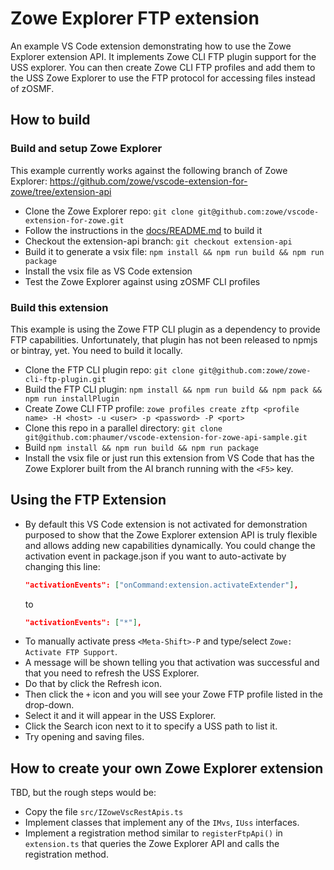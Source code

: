 # Zowe Explorer FTP extension

An example VS Code extension demonstrating how to use the Zowe Explorer extension API. It implements Zowe CLI FTP plugin support for the USS explorer. You can then create Zowe CLI FTP profiles and add them to the USS Zowe Explorer to use the FTP protocol for accessing files instead of zOSMF.

## How to build

### Build and setup Zowe Explorer

This example currently works against the following branch of Zowe Explorer: <https://github.com/zowe/vscode-extension-for-zowe/tree/extension-api>

- Clone the Zowe Explorer repo: `git clone git@github.com:zowe/vscode-extension-for-zowe.git`
- Follow the instructions in the [docs/README.md](https://github.com/zowe/vscode-extension-for-zowe/blob/master/docs/README.md) to build it
- Checkout the extension-api branch: `git checkout extension-api`
- Build it to generate a vsix file: `npm install && npm run build && npm run package`
- Install the vsix file as VS Code extension
- Test the Zowe Explorer against using zOSMF CLI profiles

### Build this extension

This example is using the Zowe FTP CLI plugin as a dependency to provide FTP capabilities. Unfortunately, that plugin has not been released to npmjs or bintray, yet. You need to build it locally.

- Clone the FTP CLI plugin repo: `git clone git@github.com:zowe/zowe-cli-ftp-plugin.git`
- Build the FTP CLI plugin: `npm install && npm run build && npm pack && npm run installPlugin`
- Create Zowe CLI FTP profile: `zowe profiles create zftp <profile name> -H <host> -u <user> -p <password> -P <port>`
- Clone this repo in a parallel directory: `git clone git@github.com:phaumer/vscode-extension-for-zowe-api-sample.git`
- Build `npm install && npm run build && npm run package`
- Install the vsix file or just run this extension from VS Code that has the Zowe Explorer built from the AI branch running with the `<F5>` key.

## Using the FTP Extension

- By default this VS Code extension is not activated for demonstration purposed to show that the Zowe Explorer extension API is truly flexible and allows adding new capabilities dynamically. You could change the activation event in package.json if you want to auto-activate by changing this line:
    ```json
    "activationEvents": ["onCommand:extension.activateExtender"],
    ```
    to
    ```json
    "activationEvents": ["*"],
    ```
- To manually activate press `<Meta-Shift>-P` and type/select `Zowe: Activate FTP Support`.
- A message will be shown telling you that activation was successful and that you need to refresh the USS Explorer.
- Do that by click the Refresh icon.
- Then click the `+` icon and you will see your Zowe FTP profile listed in the drop-down.
- Select it and it will appear in the USS Explorer.
- Click the Search icon next to it to specify a USS path to list it.
- Try opening and saving files.

## How to create your own Zowe Explorer extension

TBD, but the rough steps would be:

- Copy the file `src/IZoweVscRestApis.ts`
- Implement classes that implement any of the `IMvs`, `IUss` interfaces.
- Implement a registration method similar to `registerFtpApi()` in `extension.ts` that queries the Zowe Explorer API and calls the registration method.
